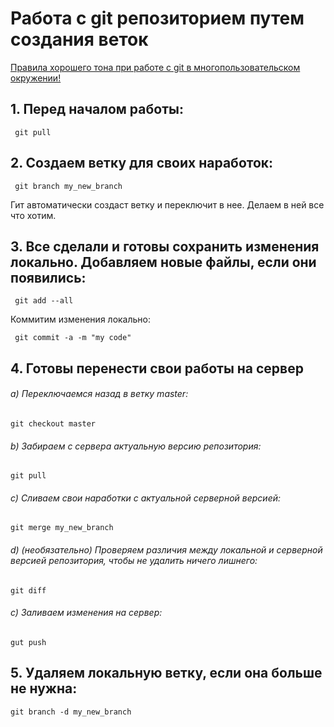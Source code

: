 # Работа с git репозиторием путем создания веток
[Правила хорошего тона при работе с git в многопользовательском окружении!](https://github.com/neveter/git/blob/master/kung-fu.md)

## 1. Перед началом работы:
```
 git pull
```
## 2. Создаем ветку для своих наработок:
```
 git branch my_new_branch
```
Гит автоматически создаст ветку и переключит в нее. Делаем в ней все что хотим.

## 3. Все сделали и готовы сохранить изменения локально. Добавляем новые файлы, если они появились:
```
 git add --all
```
Коммитим изменения локально:
```
 git commit -a -m "my code"
```
## 4. Готовы перенести свои работы на сервер
###### a) Переключаемся назад в ветку master:
```
git checkout master
```
###### b) Забираем с сервера актуальную версию репозитория:
```
git pull
```
###### с) Сливаем свои наработки с актуальной серверной версией:
```
git merge my_new_branch
```
###### d) (необязательно) Проверяем различия между локальной и серверной версией репозитория, чтобы не удалить ничего лишнего:
```
git diff
```
###### с) Заливаем изменения на сервер:
```
gut push
```
## 5. Удаляем локальную ветку, если она больше не нужна:
```
git branch -d my_new_branch
```
